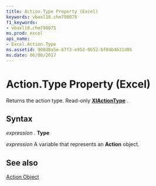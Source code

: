 ```yaml
---
title: Action.Type Property (Excel)
keywords: vbaxl10.chm798075
f1_keywords:
- vbaxl10.chm798075
ms.prod: excel
api_name:
- Excel.Action.Type
ms.assetid: 908d0a5e-67f3-e953-0652-bf04b4b31d05
ms.date: 06/08/2017
---
```



# Action.Type Property (Excel)

Returns the action type. Read-only  **[XlActionType](Excel.XlActionType.md)** .


## Syntax

 _expression_ . **Type**

 _expression_ A variable that represents an **Action** object.


## See also


[Action Object](Excel.Action.md)

